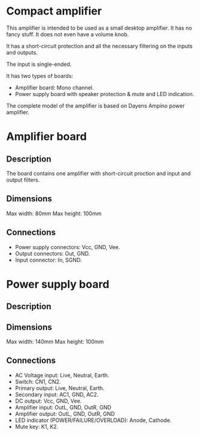 
Compact amplifier
=================

This amplifier is intended to be used as a small desktop amplifier. It has no
fancy stuff. It does not even have a volume knob.

It has a short-circuit protection and all the necessary filtering on the inputs
and outputs.

The input is single-ended. 

It has two types of boards:
 - Amplifier board: Mono channel.
 - Power supply board with speaker protection & mute and LED indication.

The complete model of the amplifier is based on Dayens Ampino power amplifier.

Amplifier board
===============

Description
-----------

The board contains one amplifier with short-circuit proction and input and
output filters.

Dimensions
----------

Max width: 80mm
Max height: 100mm

Connections
-----------

* Power supply connectors: Vcc, GND, Vee.
* Output connectors: Out, GND.
* Input connector: In, SGND.


Power supply board
==================

Description
-----------

Dimensions
----------

Max width: 140mm
Max height: 100mm

Connections
-----------

* AC Voltage input: Live, Neutral, Earth.
* Switch: CN1, CN2.
* Primary output: Live, Neutral, Earth.
* Secondary input: AC1, GND, AC2.
* DC output: Vcc, GND, Vee.
* Amplifier input: OutL, GND, OutR, GND
* Amplifier output: OutL, GND, OutR, GND
* LED indicator (POWER/FAILURE/OVERLOAD): Anode, Cathode.
* Mute key: K1, K2.

